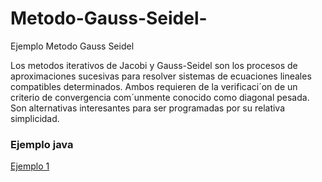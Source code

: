 # Metodo-Gauss-Seidel-
Ejemplo Metodo Gauss Seidel
<p>
Los metodos iterativos de Jacobi y Gauss-Seidel son los procesos de aproximaciones sucesivas
para resolver sistemas de ecuaciones lineales compatibles determinados. Ambos requieren de la
verificaci´on de un criterio de convergencia com´unmente conocido como diagonal pesada. Son
alternativas interesantes para ser programadas por su relativa simplicidad.

</p>

### Ejemplo java
[Ejemplo 1](https://github.com/GABOHDEZ2001/MetodoGaussSeidels/blob/main/MetodoGaussSeidel/GaussSeidel.java)
